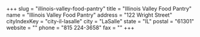 +++
slug = "illinois-valley-food-pantry"
title = "Illinois Valley Food Pantry"
name = "Illinois Valley Food Pantry"
address = "122 Wright Street"
cityIndexKey = "city-il-lasalle"
city = "LaSalle"
state = "IL"
postal = "61301"
website = ""
phone = "815 224-3658"
fax = ""
+++
